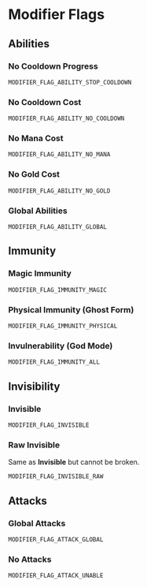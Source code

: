 # Modifier Flags

## Abilities

### No Cooldown Progress
```
MODIFIER_FLAG_ABILITY_STOP_COOLDOWN
```

### No Cooldown Cost
```
MODIFIER_FLAG_ABILITY_NO_COOLDOWN
```

### No Mana Cost
```
MODIFIER_FLAG_ABILITY_NO_MANA
```

### No Gold Cost
```
MODIFIER_FLAG_ABILITY_NO_GOLD
```

### Global Abilities
```
MODIFIER_FLAG_ABILITY_GLOBAL
```

## Immunity

### Magic Immunity
```
MODIFIER_FLAG_IMMUNITY_MAGIC
```

### Physical Immunity (Ghost Form)
```
MODIFIER_FLAG_IMMUNITY_PHYSICAL
```

### Invulnerability (God Mode)
```
MODIFIER_FLAG_IMMUNITY_ALL
```

## Invisibility

### Invisible
```
MODIFIER_FLAG_INVISIBLE
```

### Raw Invisible
Same as **Invisible** but cannot be broken.
```
MODIFIER_FLAG_INVISIBLE_RAW
```

## Attacks

### Global Attacks
```
MODIFIER_FLAG_ATTACK_GLOBAL
```

### No Attacks
```
MODIFIER_FLAG_ATTACK_UNABLE
```
